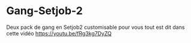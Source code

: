 # Gang-Setjob-2
Deux pack de gang en Setjob2 customisable pour vous tout est dit dans cette vidéo https://youtu.be/fRg3kg7DyZQ
